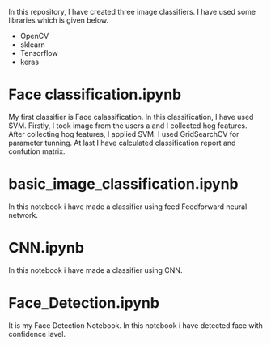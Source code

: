
In this repository, I have created three image classifiers. I have used some libraries which is given below. 
<ul>
  <li>OpenCV</li>
  <li>sklearn</li>
  <li>Tensorflow</li>
  <li>keras</li>
</ul>  

<h1> Face classification.ipynb </h1>
    My first classifier is Face calassification. In this classification, I have used  SVM. Firstly, I took image from the users a and I collected hog features. After collecting hog features, I applied SVM. I used GridSearchCV for parameter tunning. At last I have calculated classification report and confution matrix. 
<h1> basic_image_classification.ipynb </h1>
    In this notebook i have made a classifier using feed Feedforward neural network. 
<h1> CNN.ipynb </h1>
    In this notebook i have made a classifier using CNN. 
 <h1>Face_Detection.ipynb</h1>
    It is my Face Detection Notebook. In this notebook i have detected face with confidence lavel. 
